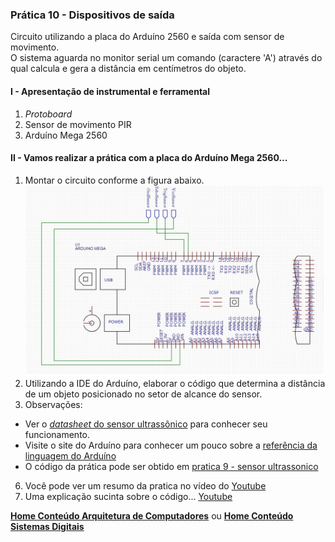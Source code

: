 ### Prática 10 - Dispositivos de saída
Circuito utilizando a placa do Arduíno 2560 e saída com sensor de movimento.  
O sistema aguarda no monitor serial um comando (caractere 'A') através do qual calcula e gera a distância em centímetros do objeto.

#### I - Apresentação de instrumental e ferramental
1. *Protoboard*
2. Sensor de movimento PIR
3. Arduíno Mega 2560

#### II - Vamos realizar a prática com a placa do Arduíno Mega 2560...
1. Montar  o circuito conforme a figura abaixo.  
![Esquema de ligação sensor ultrassônico com Arduino](/arq_aulas/images/praticasensorultrassonico.jpg) 
3. Utilizando a IDE do Arduíno, elaborar o código que determina a distância de um objeto posicionado no setor de alcance do sensor.
4. Observações:  
- Ver o [*datasheet* do sensor ultrassônico](https://github.com/claytonjasilva/claytonjasilva.github.io/blob/main/arduino/datasheet_sensorultrassonico.md) para conhecer seu funcionamento.  
- Visite o site do Arduíno para conhecer um pouco sobre a [referência da linguagem do Arduíno](https://www.arduino.cc/reference/en/)  
- O código da prática pode ser obtido em [pratica 9 - sensor ultrassonico](https://github.com/claytonjasilva/prog_exemplos/blob/main/pratica_sensorultrassonico.ino)  
6. Você pode ver um resumo da pratica no vídeo do [Youtube](https://www.youtube.com/watch?v=17DMZC9p-jM)  
7. Uma explicação sucinta sobre o código... [Youtube](https://youtu.be/F5vX2qY2nHA)  

**[Home Conteúdo Arquitetura de Computadores](https://github.com/claytonjasilva/claytonjasilva.github.io/blob/main/arq_aulas.md)**  ou 
**[Home Conteúdo Sistemas Digitais](https://github.com/claytonjasilva/claytonjasilva.github.io/blob/main/sisdig_aulas.md)**   
